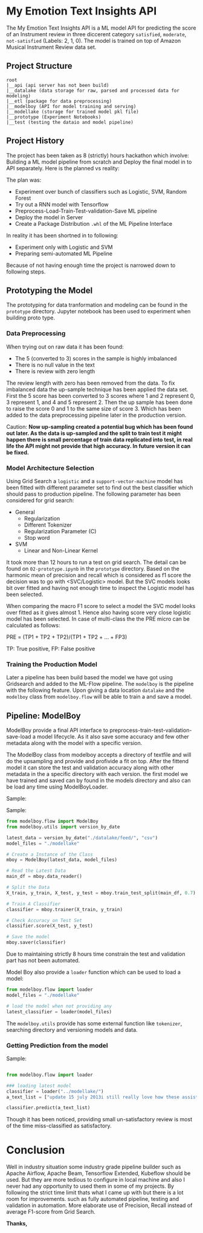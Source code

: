 # My Emotion Text Insights API
The My Emotion Text Insights API is a ML model API for predicting the score 
of an Instrument review in three diccerent category `satisfied`, `moderate`, 
`not-satisfied` (Labels: 2, 1, 0). The model is trained on top of Amazon 
Musical Instrument Review data set.

## Project Structure
```
root
|__api (api server has not been build)
|__datalake (data storage for raw, parsed and processed data for modeling)
|__etl (package for data preprocessing)
|__modelboy (API for model training and serving)
|__modellake (storage for trained model pkl file)
|__prototype (Experiment Notebooks)
|__test (testing the dataio and model pipeline)
```

## Project History
The project has been taken as 8 (strictly) hours hackathon which involve: 
Building a ML model pipeline from scratch and Deploy the final model in to API 
separately. Here is the planned vs reality:

The plan was:
- Experiment over bunch of classifiers such as Logistic, SVM, Random Forest
- Try out a RNN model with Tensorflow
- Preprocess-Load-Train-Test-validation-Save ML pipeline
- Deploy the model in Server
- Create a Package Distribution `.whl` of the ML Pipeline Interface

In reality it has been shortned in to following:
- Experiment only with Logistic and SVM
- Preparing semi-automated ML Pipeline

Because of not having enough time the project is narrowed down to following steps.

## Prototyping the Model
The prototyping for data tranformation and modeling can be found in the 
`prototype` directory. Jupyter notebook has been used to experiment when 
building proto type. 

### Data Preprocessing
When trying out on raw data it has been found:
- The 5 (converted to 3) scores in the sample is highly imbalanced
- There is no null value in the text
- There is review with zero length

The review length with zero has been removed from the data. To fix imbalanced 
data the up-sample technique has been applied the data set. First the 5 score 
has been converted to 3 scores where 1 and 2 represent 0, 3 represent 1, 
and 4 and 5 represent 2. Then the up sample has been done to raise the score 
0 and 1 to the same size of score 3. Which has been added to the data 
preprocessing pipeline later in the production version.

Caution: __Now up-sampling created a potential bug which has been found out 
later. As the data is up-sampled and the split to train test it might happen 
there is small percentage of train data replicated into test, in 
real life the API might not provide that high accuracy. In future version it 
can be fixed.__

### Model Architecture Selection
Using Grid Search a `logistic` and a `support-vector-machine` model has been 
fitted with different parameter set to find out the best classifier 
which should pass to production pipeline. The following parameter has been 
considered for grid search:

- General
    - Regularization
    - Different Tokenizer
    - Regularization Parameter (C)
    - Stop word
 - SVM
    - Linear and Non-Linear Kernel 



It took more than 12 hours to run a test on grid search. The detail can be 
found on `02-prototype.ipynb` in the `prototype` directory. Based on the 
harmonic mean of precision and recall which is considered as f1 score the 
decision was to go with <SVC/Logistic> model. But the SVC models looks bit over
fitted and having not enough time to inspect the Logistic model has been 
selected.

When comparing the macro F1 score to select a model the SVC model looks over 
fitted as it gives almost 1. Hence also having score very close logistic 
model has been selected. In case of multi-class the the PRE micro can be 
calculated as follows:
 
PRE = (TP1 + TP2 + TP2)/(TP1 + TP2 + ... + FP3)

TP: True positive, FP: False positive

### Training the Production Model
Later a pipeline has been build based the model we have got using Gridsearch 
and added to the ML-Flow pipeline. The `modelboy` is the pipeline with the 
following feature. Upon giving a data location `datalake` and the `modelboy`
class from `modelboy.flow` will be able to train a and save a model.

## Pipeline: ModelBoy
ModelBoy provide a final API interface to 
preprocess-train-test-validation-save-load a model lifecycle. 
As it also save some accuracy and few other metadata along with the model with 
a specific version.

The ModelBoy class from modelboy accepts a directory of textfile and will do 
the upsampling and provide and profivide a fit on top. After the fittend model 
it can store the test and validation accuracy along with other metadata in the 
a specific directory with each version. the first model we have trained and 
saved can by found in the models directory and also can be load any time using 
ModelBoyLoader.

Sample:

Sample:
```python
from modelboy.flow import ModelBoy
from modelboy.utils import version_by_date

latest_data = version_by_date("./datalake/feed/", "csv")
model_files = "./modellake"

# Create a Instance of the Class
mboy = ModelBoy(latest_data, model_files)

# Read the Latest Data
main_df = mboy.data_reader()

# Split the Data
X_train, y_train, X_test, y_test = mboy.train_test_split(main_df, 0.7)

# Train A Classifier
classifier = mboy.trainer(X_train, y_train)

# Check Accuracy on Test Set
classifier.score(X_test, y_test)

# Save the model
mboy.saver(classifier)
```

Due to maintaining strictly 8 hours time constrain the test and validation 
part has not been automated.

Model Boy also provide a `loader` function which can be used to load a model:
```python
from modelboy.flow import loader
model_files = "./modellake"

# load the model when not providing any
latest_classifier = loader(model_files)
```

The `modelboy.utils` provide has some external function like `tokenizer`, 
searching directory and versioning models and data.

### Getting Prediction from the model
Sample:
```python

from modelboy.flow import loader

### loading latest model
classifier = loader("../modellake/")
a_text_list = ["update 15 july 2013i still really love how these assist in quick tuning but man are they flimsy all of my other musician friends who also love this tuner s ability to grab the right pitch also have"]

classifier.predict(a_text_list)   
```
Though it has been noticed, providing small un-satisfactory review is most of
the time miss-classified as satisfactory.

# Conclusion
Well in industry situation some industry grade pipeline builder such as
Apache Airflow, Apache Beam, Tensorflow Extended, Kubeflow should be used. But
they are more tedious to configure in local machine and also I never had any 
opportunity to used them in some of my projects. By following the strict time
limit thats what I came up with but there is a lot room for improvements. such
as fully automated pipeline, testing and validation in automation. More 
elaborate use of Precision, Recall instead of  average F1-score from Grid 
Search.

__Thanks,__ 